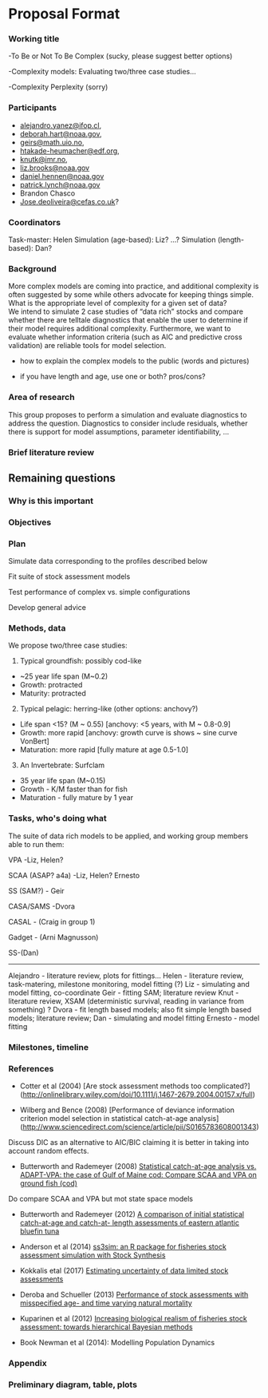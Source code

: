 # Proposal Format

### Working title
-To Be or Not To Be Complex (sucky, please suggest better options)

-Complexity models: Evaluating two/three case studies... 

-Complexity Perplexity (sorry)
### Participants

- alejandro.yanez@ifop.cl,
- deborah.hart@noaa.gov,
- geirs@math.uio.no,
- htakade-heumacher@edf.org,
- knutk@imr.no,
- liz.brooks@noaa.gov
- daniel.hennen@noaa.gov
- patrick.lynch@noaa.gov
- Brandon Chasco
- Jose.deoliveira@cefas.co.uk?

### Coordinators

Task-master: Helen
Simulation (age-based): Liz? ...?
Simulation (length-based): Dan?  


### Background

More complex models are coming into practice, and additional complexity is often suggested by some while others advocate 
for keeping things simple.  What is the appropriate level of complexity for a given set of data?  
We intend to simulate 2 case studies of “data rich” stocks and compare whether there are telltale diagnostics 
that enable the user to determine if their model requires additional complexity.  Furthermore, we want to evaluate whether 
information criteria (such as AIC and predictive cross validation) are reliable tools for model selection.
  
- how to explain the complex models to the public (words and pictures)

- if you have length and age, use one or both? pros/cons?

### Area of research

This group proposes to perform a simulation and evaluate diagnostics to address the question. 
Diagnostics to consider include residuals, whether there is support for model assumptions, parameter identifiability, ...

### Brief literature review

## Remaining questions

### Why is this important

### Objectives

### Plan

Simulate data corresponding to the profiles described below

Fit suite of stock assessment models 

Test performance of complex vs. simple configurations

Develop general advice 


### Methods, data

We propose two/three case studies:

1. Typical groundfish: possibly cod-like
- \~25 year life span (M\~0.2)
- Growth: protracted
- Maturity: protracted
2. Typical pelagic: herring-like (other options: anchovy?) 
- Life span <15? (M ~ 0.55) [anchovy: <5 years, with M ~ 0.8-0.9]
- Growth: more rapid   [anchovy: growth curve is shows ~ sine curve VonBert]
- Maturation: more rapid [fully mature at age 0.5-1.0]
3. An Invertebrate: Surfclam 
- 35 year life span (M~0.15)
- Growth - K/M faster than for fish
- Maturation - fully mature by 1 year 


### Tasks, who's doing what

The suite of data rich models to be applied, and working group members able to run them:

VPA -Liz, Helen?

SCAA (ASAP? a4a) -Liz, Helen? Ernesto

SS (SAM?) - Geir

CASA/SAMS -Dvora

CASAL - (Craig in group 1)

Gadget - (Arni Magnusson)

SS-(Dan)

---------
Alejandro - literature review, plots for fittings...
Helen - literature review, task-matering, milestone monitoring, model fitting (?)
Liz - simulating and model fitting, co-coordinate
Geir - fitting SAM; literature review
Knut - literature review, XSAM (deterministic survival, reading in variance from something) ?
Dvora - fit length based models; also fit simple length based models; literature review;
Dan - simulating and model fitting
Ernesto - model fitting


### Milestones, timeline
### References

* Cotter et al (2004)
[Are stock assessment methods too complicated?]
(http://onlinelibrary.wiley.com/doi/10.1111/j.1467-2679.2004.00157.x/full)

* Wilberg and Bence (2008)
[Performance of deviance information criterion model selection in statistical catch-at-age analysis]
(http://www.sciencedirect.com/science/article/pii/S0165783608001343)

Discuss DIC as an alternative to AIC/BIC claiming it is better in taking into account random effects.


* Butterworth and Rademeyer (2008)
[Statistical catch-at-age analysis vs. ADAPT-VPA: the case of Gulf of Maine cod: Compare SCAA and VPA on ground fish (cod)](https://academic.oup.com/icesjms/article/65/9/1717/632337)

Do compare SCAA and VPA but mot state space models

* Butterworth and Rademeyer (2012)
[A comparison of initial statistical catch-at-age and catch-at- length assessments of eastern atlantic bluefin tuna](http://www.iccat.es/Documents/CVSP/CV069_2013/n_2/CV069020710.pdf)

* Anderson et al (2014)
[ss3sim: an R package for fisheries stock assessment simulation with Stock Synthesis](http://journals.plos.org/plosone/article/file?id=10.1371/journal.pone.0092725&type=printable)

* Kokkalis etal (2017)
[Estimating uncertainty of data limited stock assessments](https://academic.oup.com/icesjms/article/74/1/69/2669561)

* Deroba and Schueller (2013)
[Performance of stock assessments with misspecified age- and time varying natural mortality](http://www.sciencedirect.com/science/article/pii/S0165783613000830)

* Kuparinen et al (2012)
[Increasing biological realism of fisheries stock assessment: towards hierarchical Bayesian methods](http://www.nrcresearchpress.com/doi/abs/10.1139/a2012-006#.Wg1pF7aZNZ0)

* Book
Newman et al (2014): Modelling Population Dynamics 

### Appendix

### Preliminary diagram, table, plots

